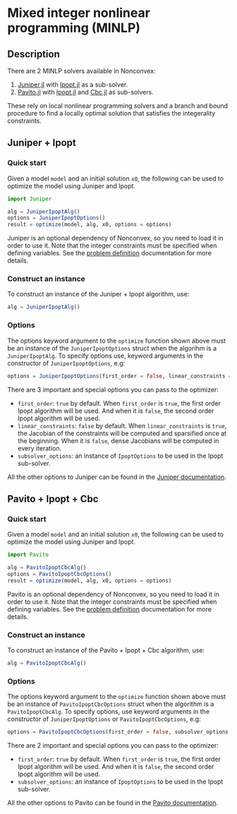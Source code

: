 # Mixed integer nonlinear programming (MINLP)

## Description

There are 2 MINLP solvers available in Nonconvex:
1. [Juniper.jl](https://github.com/lanl-ansi/Juniper.jl) with [Ipopt.jl](https://github.com/jump-dev/Ipopt.jl) as a sub-solver.
2. [Pavito.jl](https://github.com/jump-dev/Pavito.jl) with [Ipopt.jl](https://github.com/jump-dev/Ipopt.jl) and [Cbc.jl](https://github.com/jump-dev/Cbc.jl) as sub-solvers.

These rely on local nonlinear programming solvers and a branch and bound procedure to find a locally optimal solution that satisfies the integerality constraints.

## Juniper + Ipopt

### Quick start

Given a model `model` and an initial solution `x0`, the following can be used to optimize the model using Juniper and Ipopt.
```julia
import Juniper

alg = JuniperIpoptAlg()
options = JuniperIpoptOptions()
result = optimize(model, alg, x0, options = options)
```
Juniper is an optional dependency of Nonconvex, so you need to load it in order to use it. Note that the integer constraints must be specified when defining variables. See the [problem definition](../problem.md) documentation for more details.

### Construct an instance

To construct an instance of the Juniper + Ipopt algorithm, use:
```julia
alg = JuniperIpoptAlg()
```

### Options

The options keyword argument to the `optimize` function shown above must be an instance of the `JuniperIpoptOptions` struct when the algorihm is a `JuniperIpoptAlg`. To specify options use, keyword arguments in the constructor of `JuniperIpoptOptions`, e.g:
```julia
options = JuniperIpoptOptions(first_order = false, linear_constraints = true, subsolver_options = IpoptOptions(), atol = 1e-4)
```
There are 3 important and special options you can pass to the optimizer:
- `first_order`: `true` by default. When `first_order` is `true`, the first order Ipopt algorithm will be used. And when it is `false`, the second order Ipopt algorithm will be used.
- `linear_constraints`: `false` by default. When `linear_constraints` is `true`, the Jacobian of the constraints will be computed and sparsified once at the beginning. When it is `false`, dense Jacobians will be computed in every iteration.
- `subsolver_options`: an instance of `IpoptOptions` to be used in the Ipopt sub-solver.

All the other options to Juniper can be found in the [Juniper documentation](https://lanl-ansi.github.io/Juniper.jl/stable/options/).

## Pavito + Ipopt + Cbc

### Quick start

Given a model `model` and an initial solution `x0`, the following can be used to optimize the model using Juniper and Ipopt.
```julia
import Pavito

alg = PavitoIpoptCbcAlg()
options = PavitoIpoptCbcOptions()
result = optimize(model, alg, x0, options = options)
```
Pavito is an optional dependency of Nonconvex, so you need to load it in order to use it. Note that the integer constraints must be specified when defining variables. See the [problem definition](../problem.md) documentation for more details.

### Construct an instance

To construct an instance of the Pavito + Ipopt + Cbc algorithm, use:
```julia
alg = PavitoIpoptCbcAlg()
```

### Options

The options keyword argument to the `optimize` function shown above must be an instance of `PavitoIpoptCbcOptions` struct when the algorithm is a `PavitoIpoptCbcAlg`. To specify options, use keyword arguments in the constructor of `JuniperIpoptOptions` or `PavitoIpoptCbcOptions`, e.g:
```julia
options = PavitoIpoptCbcOptions(first_order = false, subsolver_options = IpoptOptions(), timeout = 120.0)
```
There are 2 important and special options you can pass to the optimizer:
- `first_order`: `true` by default. When `first_order` is `true`, the first order Ipopt algorithm will be used. And when it is `false`, the second order Ipopt algorithm will be used.
- `subsolver_options`: an instance of `IpoptOptions` to be used in the Ipopt sub-solver.

All the other options to Pavito can be found in the [Pavito documentation](https://github.com/jump-dev/Pavito.jl#pavito-solver-options).
